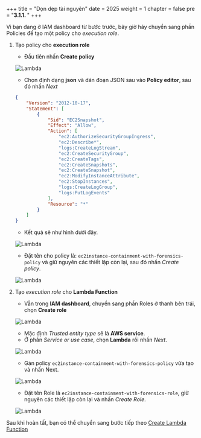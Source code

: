 +++
title = "Dọn dẹp tài nguyên"
date = 2025
weight = 1
chapter = false
pre = "<b>3.1.1. </b>"
+++

<!-- #### Tạo IAM Policies & Roles: -->
Vì bạn đang ở IAM dashboard từ bước trước, bây giờ hãy chuyển sang phần Policies để tạo một policy cho _execution role_.

1. Tạo policy cho **execution role**

   - Đầu tiên nhấn **Create policy**

    ![Lambda](../../../../images/3/3.1/3.1.1/Create_policy.png?width=90pc)

   - Chọn định dạng **json** và dán đoạn JSON sau vào **Policy editor**, sau đó nhấn _Next_

    ```json
    {
        "Version": "2012-10-17",
        "Statement": [
            {
                "Sid": "EC2Snapshot",
                "Effect": "Allow",
                "Action": [
                    "ec2:AuthorizeSecurityGroupIngress",
                    "ec2:Describe*",
                    "logs:CreateLogStream",
                    "ec2:CreateSecurityGroup",
                    "ec2:CreateTags",
                    "ec2:CreateSnapshots",
                    "ec2:CreateSnapshot",
                    "ec2:ModifyInstanceAttribute",
                    "ec2:StopInstances",
                    "logs:CreateLogGroup",
                    "logs:PutLogEvents"
                ],
                "Resource": "*"
            }
        ]
    }
    ```
   - Kết quả sẽ như hình dưới đây.

    ![Lambda](../../../../images/3/3.1/3.1.1/Create_policy_add_permission.png?width=90pc)

   - Đặt tên cho policy là: `ec2instance-containment-with-forensics-policy` và giữ nguyên các thiết lập còn lại, sau đó nhấn _Create policy_.

    ![Lambda](../../../../images/3/3.1/3.1.1/Create_policy_naming.png?width=90pc)

2. Tạo _execution role_ cho **Lambda Function**

   - Vẫn trong **IAM dashboard**, chuyển sang phần Roles ở thanh bên trái, chọn **Create role**

    ![Lambda](../../../../images/3/3.1/3.1.1/Create_role.png?width=90pc)

   - Mặc định _Trusted entity type_ sẽ là **AWS service**.
   - Ở phần _Service or use case_, chọn **Lambda** rồi nhấn _Next_.

    ![Lambda](../../../../images/3/3.1/3.1.1/Create_role_use_case.png?width=90pc)

   - Gán policy `ec2instance-containment-with-forensics-policy` vừa tạo và nhấn Next.

    ![Lambda](../../../../images/3/3.1/3.1.1/Create_role_add_permission.png?width=90pc)

   - Đặt tên Role là `ec2instance-containment-with-forensics-role`, giữ nguyên các thiết lập còn lại và nhấn _Create Role_.

    ![Lambda](../../../../images/3/3.1/3.1.1/Create_role_naming.png?width=90pc)

Sau khi hoàn tất, bạn có thể chuyển sang bước tiếp theo [Create Lambda Function](../3.1.2-Create-Lambda-Function)
